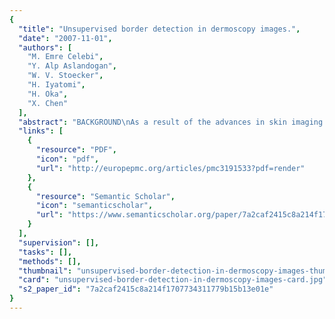 ```yaml
---
{
  "title": "Unsupervised border detection in dermoscopy images.",
  "date": "2007-11-01",
  "authors": [
    "M. Emre Celebi",
    "Y. Alp Aslandogan",
    "W. V. Stoecker",
    "H. Iyatomi",
    "H. Oka",
    "X. Chen"
  ],
  "abstract": "BACKGROUND\nAs a result of the advances in skin imaging technology and the development of suitable image processing techniques, during the last decade, there has been a significant increase of interest in the computer-aided diagnosis of skin cancer. Automated border detection is one of the most important steps in this procedure as the accuracy of the subsequent steps crucially depends on the accuracy of this step.\n\n\nMETHODS\nIn this article, we present an unsupervised approach to border detection in dermoscopy skin lesion images based on a modified version of the JSEG algorithm.\n\n\nRESULTS\nThe method is tested on a set of 100 dermoscopy images. The border detection error is quantified by a metric that uses manually determined borders from a dermatologist as the ground truth. The results are compared with three other automated methods and manually determined borders by a second dermatologist.\n\n\nCONCLUSION\nThe results demonstrate that the presented method achieves both fast and accurate border detection in dermoscopy images.",
  "links": [
    {
      "resource": "PDF",
      "icon": "pdf",
      "url": "http://europepmc.org/articles/pmc3191533?pdf=render"
    },
    {
      "resource": "Semantic Scholar",
      "icon": "semanticscholar",
      "url": "https://www.semanticscholar.org/paper/7a2caf2415c8a214f1707734311779b15b13e01e"
    }
  ],
  "supervision": [],
  "tasks": [],
  "methods": [],
  "thumbnail": "unsupervised-border-detection-in-dermoscopy-images-thumb.jpg",
  "card": "unsupervised-border-detection-in-dermoscopy-images-card.jpg",
  "s2_paper_id": "7a2caf2415c8a214f1707734311779b15b13e01e"
}
---
```


